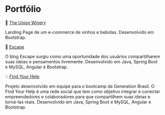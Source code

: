 # Portfólio

:wine_glass: [The Union Winery](https://theunionwinery.netlify.app)
<p>Landing Page de um e-commerce de vinhos e bebidas. 
Desenvolvido em Bootstrap.</p>

:speech_balloon: [Escape](escape-blog.herokuapp.com/#/entrar)
<p>O blog Escape surgiu como uma oportunidade dos usuários compartilharem suas ideias e pensamentos livremente. 
Desenvolvido em Java, Spring Boot e MySQL, Angular e Bootstrap.</p>

:bulb: [Find Your Help](find-your-help.herokuapp.com)
<p>Projeto desenvolvido em equipe para o bootcamp da Generation Brasil. O Find Your Help é uma rede social que tem como objetivo integrar e conectar empreendedores e colaboradores para que compartilhem suas ideias e torná-las reais.
Desenvolvido em Java, Spring Boot e MySQL, Angular e Bootstrap.</p>
